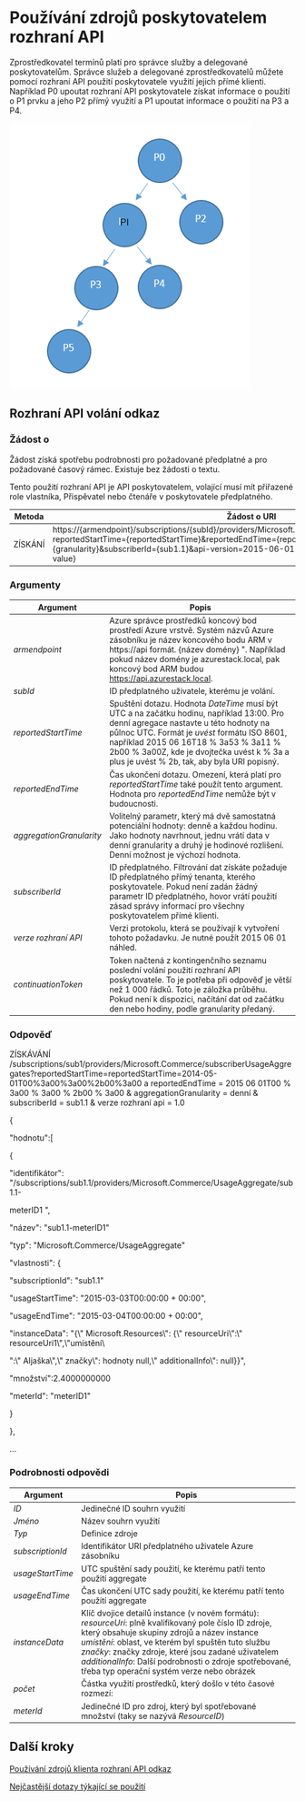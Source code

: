<properties
    pageTitle="Používání zdrojů poskytovatele rozhraní API | Microsoft Azure"
    description="Odkaz pro používání zdrojů rozhraní API, které získat informace o využití vrstvě Azure."
    services="azure-stack"
    documentationCenter=""
    authors="AlfredoPizzirani"
    manager="byronr"
    editor=""/>

<tags
    ms.service="azure-stack"
    ms.workload="na"
    ms.tgt_pltfrm="na"
    ms.devlang="na"
    ms.topic="article"
    ms.date="10/18/2016"
    ms.author="alfredop"/>

# <a name="provider-resource-usage-api"></a>Používání zdrojů poskytovatelem rozhraní API

Zprostředkovatel termínů platí pro správce služby a delegované poskytovatelům. Správce služeb a delegované zprostředkovatelů můžete pomocí rozhraní API použití poskytovatele využití jejich přímé klienti. Například P0 upoutat rozhraní API poskytovatele získat informace o použití o P1 prvku a jeho P2 přímý využití a P1 upoutat informace o použití na P3 a P4.

![Koncepční modelu poskytovatelem hierarchie](media/azure-stack-provider-resource-api/image1.png)


## <a name="api-call-reference"></a>Rozhraní API volání odkaz

### <a name="request"></a>Žádost o

Žádost získá spotřebu podrobnosti pro požadované předplatné a pro požadované časový rámec. Existuje bez žádosti o textu.

Tento použití rozhraní API je API poskytovatelem, volající musí mít přiřazené role vlastníka, Přispěvatel nebo čtenáře v poskytovatele předplatného.

| **Metoda**  | **Žádost o URI** |
| ------------ | ------------------------------------------------------------------------------------------------------------------------------------------------------------------------------------------------------------------------------------------------------------------------------------------------------ |
|  ZÍSKÁNÍ        | https://{armendpoint}/subscriptions/{subId}/providers/Microsoft.Commerce/subscriberUsageAggregates?reportedStartTime={reportedStartTime}&reportedEndTime={reportedEndTime}&aggregationGranularity={granularity}&subscriberId={sub1.1}&api-version=2015-06-01-preview&continuationToken={token-value} |

### <a name="arguments"></a>Argumenty

| **Argument**              | **Popis** |
| -------------------------- | --------------------------------------------------------------------------------------------------------------------------------------------------------------------------------------------------------------------------------------------------------------------------------------------------------------------------------------------------------- |
| *armendpoint*             | Azure správce prostředků koncový bod prostředí Azure vrstvě. Systém názvů Azure zásobníku je název koncového bodu ARM v https://api formát. {název domény} ". Například pokud název domény je azurestack.local, pak koncový bod ARM budou https://api.azurestack.local. |
| *subId*                   | ID předplatného uživatele, kterému je volání. |
| *reportedStartTime*       | Spuštění dotazu. Hodnota *DateTime* musí být UTC a na začátku hodinu, například 13:00. Pro denní agregace nastavte u této hodnoty na půlnoc UTC. Formát je *uvést* formátu ISO 8601, například 2015 06 16T18 % 3a53 % 3a11 % 2b00 % 3a00Z, kde je dvojtečka uvést k % 3a a plus je uvést % 2b, tak, aby byla URI popisný. |
| *reportedEndTime*         | Čas ukončení dotazu. Omezení, která platí pro *reportedStartTime* také použít tento argument. Hodnota pro *reportedEndTime* nemůže být v budoucnosti. |
| *aggregationGranularity*  | Volitelný parametr, který má dvě samostatná potenciální hodnoty: denně a každou hodinu. Jako hodnoty navrhnout, jednu vrátí data v denní granularity a druhý je hodinové rozlišení. Denní možnost je výchozí hodnota. |
| *subscriberId*            | ID předplatného. Filtrování dat získáte požaduje ID předplatného přímý tenanta, kterého poskytovatele. Pokud není zadán žádný parametr ID předplatného, hovor vrátí použití zásad správy informací pro všechny poskytovatelem přímé klienti. |
| *verze rozhraní API*             | Verzi protokolu, která se používají k vytvoření tohoto požadavku. Je nutné použít 2015 06 01 náhled. |
| *continuationToken*       | Token načtená z kontingenčního seznamu poslední volání použití rozhraní API poskytovatele. To je potřeba při odpověď je větší než 1 000 řádků. Toto je záložka průběhu. Pokud není k dispozici, načítání dat od začátku den nebo hodiny, podle granularity předaný. |



### <a name="response"></a>Odpověď

ZÍSKÁVÁNÍ /subscriptions/sub1/providers/Microsoft.Commerce/subscriberUsageAggregates?reportedStartTime=reportedStartTime=2014-05-01T00%3a00%3a00%2b00%3a00 a reportedEndTime = 2015 06 01T00 % 3a00 % 3a00 % 2b00 % 3a00 & aggregationGranularity = denní & subscriberId = sub1.1 & verze rozhraní api = 1.0

{

"hodnotu":\[

{

"identifikátor": "/subscriptions/sub1.1/providers/Microsoft.Commerce/UsageAggregate/sub1.1-

meterID1 ",

"název": "sub1.1-meterID1"

"typ": "Microsoft.Commerce/UsageAggregate"

"vlastnosti": {

"subscriptionId": "sub1.1"

"usageStartTime": "2015-03-03T00:00:00 + 00:00",

"usageEndTime": "2015-03-04T00:00:00 + 00:00",

"instanceData": "{\\" Microsoft.Resources\\": {\\" resourceUri\\":\\" resourceUri1\\",\\"umístění\\

":\\" Aljaška\\",\\" značky\\": hodnoty null,\\" additionalInfo\\": null}}",

"množství":2.4000000000

"meterId": "meterID1"

}

},

…

### <a name="response-details"></a>Podrobnosti odpovědi


| **Argument**       | **Popis**
| ------------------ | ------------------------------------------------------------------------------------------------------------- |
| *ID*               | Jedinečné ID souhrn využití
| *Jméno*             | Název souhrn využití
| *Typ*             | Definice zdroje
| *subscriptionId*   | Identifikátor URI předplatného uživatele Azure zásobníku
| *usageStartTime*   | UTC spuštění sady použití, ke kterému patří tento použití aggregate
| *usageEndTime*     | Čas ukončení UTC sady použití, ke kterému patří tento použití aggregate
| *instanceData*     | Klíč dvojice detailů instance (v novém formátu):<br> *resourceUri*: plně kvalifikovaný pole číslo ID zdroje, který obsahuje skupiny zdrojů a název instance <br> *umístění*: oblast, ve kterém byl spuštěn tuto službu <br> *značky*: značky zdroje, které jsou zadané uživatelem <br> *additionalInfo*: Další podrobnosti o zdroje spotřebované, třeba typ operační systém verze nebo obrázek |
| *počet*         | Částka využití prostředků, který došlo v této časové rozmezí: |
| *meterId*          | Jedinečné ID pro zdroj, který byl spotřebované množství (taky se nazývá *ResourceID*) |

## <a name="next-steps"></a>Další kroky

[Používání zdrojů klienta rozhraní API odkaz](azure-stack-tenant-resource-usage-api.md)

[Nejčastější dotazy týkající se použití](azure-stack-usage-related-faq.md)
